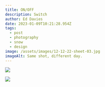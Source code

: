 ```yaml
---
title: ON/OFF
description: Switch
author: Ed Davies
date: 2023-01-09T10:21:28.954Z
tags:
  - post
  - photography
  - snow
  - design
image: /assets/images/12-12-22-sheet-03.jpg
imageAlt: Same shot, different day.
---
```

![](/assets/images/12-12-22-sheet-02.jpg)

![](/assets/images/12-12-22-sheet-01.jpg)